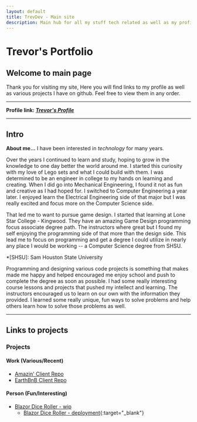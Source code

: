 ```yaml
---
layout: default
title: TrevDev - Main site
description: Main hub for all my stuff tech related as well as my profile.
---
```


# Trevor's Portfolio

## Welcome to main page
Thank you for visiting my site,
Here you will find links to my profile as well as various projects I have on github.
Feel free to view them in any order.

---

<!--change to profile link-->
**Profile link: _[Trevor's Profile](pages/profile.md)_** 

---


## Intro
**About me...** I have been interested in _technology_ for many years.

Over the years I continued to learn and study, hoping to grow in the knowledge to one day better
the world around me. I started this curiosity with my love of Lego sets and what I could build
with them. I was determined to be an engineer in college to my hands on learning and creating.
When I did go into Mechanical Engineering, I found it not as fun and creative as I had hoped
for. I switched to Computer Engineering a year later. I enjoyed learn the Electrical Engineering
side of that major but I was really excited and focus more on the Computer Science side.

That led me to want to pursue game design. I started that learning at Lone Star College -
Kingwood. They have an amazing Game Design programming focus associate degree path. The
instructors where great but I found my self enjoying the programming side of that more than the
design side. This lead me to focus on programming and get a degree I could utilize in nearly any
place I would be working -- a Computer Science degree from SHSU.

*[SHSU]: Sam Houston State University

Programming and designing various code projects is something that makes made me happy and helped
encouraged me enjoy school and push to complete the degree as soon as possible. I had some
really interesting course lessons and projects that pushed my intellect and learning. The
instructors encouraged us to learn on our own with the information they provided. I learned some
really unique, fun ways to solve problems and help others learn how to solve those problems as
well.

---

## Links to projects

### Projects
<!--[link display name](link to project)-->
#### Work (Various/Recent)
- [Amazin' Client Repo](https://github.com/Trevis42/client-Amazin)
- [EarthBnB Client Repo](https://github.com/Trevis42/client-EarthBnB)

#### Person (Fun/Interesting)
- [Blazor Dice Roller - wip](https://github.com/Trevis42/DiceRoller-BlazorApp)
  - [Blazor Dice Roller - deployment](https://blazor-dice-roller.netlify.app/){:target="_blank"}
